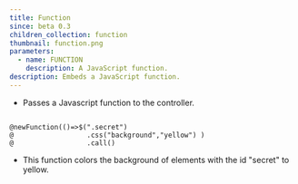 ```yaml
---
title: Function
since: beta 0.3
children_collection: function
thumbnail: function.png
parameters:
  - name: FUNCTION
    description: A JavaScript function.
description: Embeds a JavaScript function.
---
```


+ Passes a Javascript function to the controller.

<!--more-->

<pre><code class="language-diff-javascript diff-highlight try-true">
@newFunction(()=>$(".secret")
@                  .css("background","yellow") )
@                  .call()
</code></pre>

+ This function colors the background of elements with the id "secret" to yellow.


